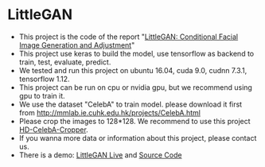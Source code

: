 # LittleGAN
- This project is the code of the report "[LittleGAN: Conditional Facial Image Generation and Adjustment](https://github.com/ixarea/littlegan-report)"
- This project use keras to build the model, use tensorflow as backend to train, test, evaluate, predict.
- We tested and run this project on ubuntu 16.04, cuda 9.0, cudnn 7.3.1, tensorflow 1.12.
- This project can be run on cpu or nvidia gpu, but we recommend using gpu to train it.
- We use the dataset "CelebA" to train model. please download it first from http://mmlab.ie.cuhk.edu.hk/projects/CelebA.html
- Please crop the images to 128*128. We recommend to use this project [HD-CelebA-Cropper](https://github.com/LynnHo/HD-CelebA-Cropper).
- If you wanna more data or information about this project, please contact us.
- There is a demo: [LittleGAN Live](https://live.ixarea.com) and [Source Code](https://github.com/ixarea/littlegan-live)

